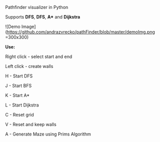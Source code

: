 Pathfinder visualizer in Python

Supports <b>DFS</b>, <b>DFS</b>, <b>A*</b> and <b>Dijkstra</b>

![Demo Image](https://github.com/andrazvrecko/pathFinder/blob/master/demoImg.png =300x300)

<b>Use:</b>

  Right click - select start and end
  
  Left click - create walls
  
  H - Start DFS
  
  J - Start BFS
  
  K - Start A*
  
  L - Start Dijkstra
  
  C - Reset grid
  
  V - Reset and keep walls
  
  A - Generate Maze using Prims Algorithm
